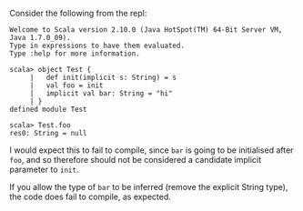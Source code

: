 Consider the following from the repl:

```
Welcome to Scala version 2.10.0 (Java HotSpot(TM) 64-Bit Server VM, Java 1.7.0_09).
Type in expressions to have them evaluated.
Type :help for more information.

scala> object Test {
     |   def init(implicit s: String) = s
     |   val foo = init
     |   implicit val bar: String = "hi"
     | }
defined module Test

scala> Test.foo
res0: String = null
```

I would expect this to fail to compile, since `bar` is going to be initialised after `foo`, and so therefore should not be considered a candidate implicit parameter to `init`.

If you allow the type of `bar` to be inferred (remove the explicit String type), the code does fail to compile, as expected.

